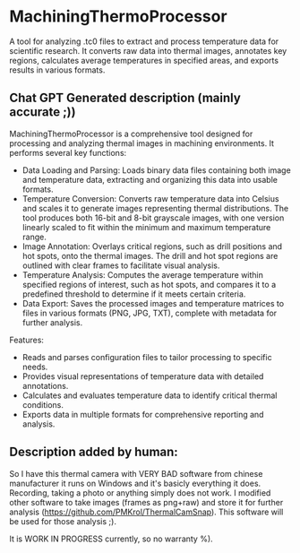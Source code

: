 # MachiningThermoProcessor
A tool for analyzing .tc0 files to extract and process temperature data for scientific research. It converts raw data into thermal images, annotates key regions, calculates average temperatures in specified areas, and exports results in various formats.

## Chat GPT Generated description (mainly accurate ;))

MachiningThermoProcessor is a comprehensive tool designed for processing and analyzing thermal images in machining environments. It performs several key functions:

- Data Loading and Parsing: Loads binary data files containing both image and temperature data, extracting and organizing this data into usable formats.
- Temperature Conversion: Converts raw temperature data into Celsius and scales it to generate images representing thermal distributions. The tool produces both 16-bit and 8-bit grayscale images, with one version linearly scaled to fit within the minimum and maximum temperature range.
- Image Annotation: Overlays critical regions, such as drill positions and hot spots, onto the thermal images. The drill and hot spot regions are outlined with clear frames to facilitate visual analysis.
- Temperature Analysis: Computes the average temperature within specified regions of interest, such as hot spots, and compares it to a predefined threshold to determine if it meets certain criteria.
- Data Export: Saves the processed images and temperature matrices to files in various formats (PNG, JPG, TXT), complete with metadata for further analysis.

Features:

- Reads and parses configuration files to tailor processing to specific needs.
- Provides visual representations of temperature data with detailed annotations.
- Calculates and evaluates temperature data to identify critical thermal conditions.
- Exports data in multiple formats for comprehensive reporting and analysis.

## Description added by human:

So I have this thermal camera with VERY BAD software from chinese manufacturer it runs on Windows and it's basicly everything it does. Recording, taking a photo or anything simply does not work.  I modified other software to take images (frames as png+raw) and store it for further analysis (https://github.com/PMKrol/ThermalCamSnap). This software will be used for those analysis ;).

It is WORK IN PROGRESS currently, so no warranty %).
